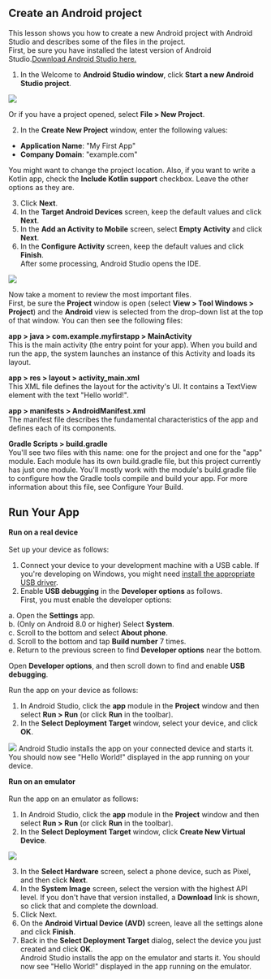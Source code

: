 ## Create an Android project
This lesson shows you how to create a new Android project with Android Studio and describes some of the files in the project.<br />
First, be sure you have installed the latest version of Android Studio.[Download Android Studio here.](https://developer.android.com/studio/)
1. In the Welcome to **Android Studio window**, click **Start a new Android Studio project**.

<img src="https://developer.android.com/training/basics/firstapp/images/studio-welcome_2x.png">

Or if you have a project opened, select **File > New Project**.

2. In the **Create New Project** window, enter the following values:
- **Application Name**: "My First App"
- **Company Domain**: "example.com"<br />

You might want to change the project location. Also, if you want to write a Kotlin app, check the **Include Kotlin support** checkbox. Leave the other options as they are.

3. Click **Next**.
4. In the **Target Android Devices** screen, keep the default values and click **Next**.
5. In the **Add an Activity to Mobile** screen, select **Empty Activity** and click **Next**.
6. In the **Configure Activity** screen, keep the default values and click **Finish**.<br />
After some processing, Android Studio opens the IDE.
<img src="https://developer.android.com/training/basics/firstapp/images/studio-editor_2x.png">

Now take a moment to review the most important files.<br />
First, be sure the **Project** window is open (select **View > Tool Windows > Project**) and the **Android** view is selected from the drop-down list at the top of that window. You can then see the following files:<br />

**app > java > com.example.myfirstapp > MainActivity**<br />
This is the main activity (the entry point for your app). When you build and run the app, the system launches an instance of this Activity and loads its layout.<br />

**app > res > layout > activity_main.xml**<br />
This XML file defines the layout for the activity's UI. It contains a TextView element with the text "Hello world!".<br />

**app > manifests > AndroidManifest.xml**<br />
The manifest file describes the fundamental characteristics of the app and defines each of its components.<br />

**Gradle Scripts > build.gradle**<br />
You'll see two files with this name: one for the project and one for the "app" module. Each module has its own build.gradle file, but this project currently has just one module. You'll mostly work with the module's build.gradle file to configure how the Gradle tools compile and build your app. For more information about this file, see Configure Your Build.<br />

## Run Your App
**Run on a real device**<br /><br />
Set up your device as follows:<br />

1. Connect your device to your development machine with a USB cable. If you're developing on Windows, you might need [install the appropriate USB driver](https://developer.android.com/studio/run/oem-usb).
2. Enable **USB debugging** in the **Developer options** as follows.<br />
First, you must enable the developer options:

a. Open the **Settings** app.<br />
b. (Only on Android 8.0 or higher) Select **System**.<br />
c. Scroll to the bottom and select **About phone**.<br />
d. Scroll to the bottom and tap **Build number** 7 times.<br />
e. Return to the previous screen to find **Developer options** near the bottom.<br />

Open **Developer options**, and then scroll down to find and enable **USB debugging**.<br />

Run the app on your device as follows:<br />

1. In Android Studio, click the **app** module in the **Project** window and then select **Run > Run** (or click **Run**  in the toolbar).
2. In the **Select Deployment Target** window, select your device, and click **OK**.
<img src="https://developer.android.com/training/basics/firstapp/images/run-device_2x.png">
Android Studio installs the app on your connected device and starts it. You should now see "Hello World!" displayed in the app running on your device.<br />

**Run on an emulator**<br /><br />
Run the app on an emulator as follows:<br />

1. In Android Studio, click the **app** module in the **Project** window and then select **Run > Run** (or click **Run**  in the toolbar).<br />
2. In the **Select Deployment Target** window, click **Create New Virtual Device**.<br />

<img src="https://developer.android.com/training/basics/firstapp/images/run-avd_2x.png">

3. In the **Select Hardware** screen, select a phone device, such as Pixel, and then click **Next**.<br />
4. In the **System Image** screen, select the version with the highest API level. If you don't have that version installed, a **Download** link is shown, so click that and complete the download.<br />
5. Click Next.<br />
6. On the **Android Virtual Device (AVD)** screen, leave all the settings alone and click **Finish**.<br />
7. Back in the **Select Deployment Target** dialog, select the device you just created and click **OK**.<br />
Android Studio installs the app on the emulator and starts it. You should now see "Hello World!" displayed in the app running on the emulator.
